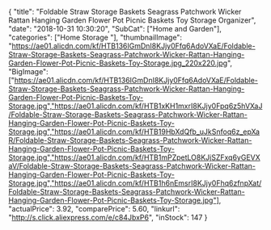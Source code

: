{
	"title": "Foldable Straw Storage Baskets Seagrass Patchwork Wicker Rattan Hanging Garden Flower Pot Picnic Baskets Toy Storage Organizer",
	"date": "2018-10-31 10:30:20",
	"SubCat": ["Home and Garden"],
	"categories": ["Home Storage "],
	"thumbnailImage": "https://ae01.alicdn.com/kf/HTB136IGmDnI8KJjy0Ffq6AdoVXaE/Foldable-Straw-Storage-Baskets-Seagrass-Patchwork-Wicker-Rattan-Hanging-Garden-Flower-Pot-Picnic-Baskets-Toy-Storage.jpg_220x220.jpg",
	"BigImage": ["https://ae01.alicdn.com/kf/HTB136IGmDnI8KJjy0Ffq6AdoVXaE/Foldable-Straw-Storage-Baskets-Seagrass-Patchwork-Wicker-Rattan-Hanging-Garden-Flower-Pot-Picnic-Baskets-Toy-Storage.jpg","https://ae01.alicdn.com/kf/HTB1xKH1mxrI8KJjy0Fpq6z5hVXaJ/Foldable-Straw-Storage-Baskets-Seagrass-Patchwork-Wicker-Rattan-Hanging-Garden-Flower-Pot-Picnic-Baskets-Toy-Storage.jpg","https://ae01.alicdn.com/kf/HTB19HbXdQfb_uJkSnfoq6z_epXaR/Foldable-Straw-Storage-Baskets-Seagrass-Patchwork-Wicker-Rattan-Hanging-Garden-Flower-Pot-Picnic-Baskets-Toy-Storage.jpg","https://ae01.alicdn.com/kf/HTB1mPZpetLO8KJjSZFxq6yGEVXaV/Foldable-Straw-Storage-Baskets-Seagrass-Patchwork-Wicker-Rattan-Hanging-Garden-Flower-Pot-Picnic-Baskets-Toy-Storage.jpg","https://ae01.alicdn.com/kf/HTB1h6nEmsrI8KJjy0Fhq6zfnpXat/Foldable-Straw-Storage-Baskets-Seagrass-Patchwork-Wicker-Rattan-Hanging-Garden-Flower-Pot-Picnic-Baskets-Toy-Storage.jpg"],
	"actualPrice": 3.92,
	"comparePrice": 5.60,
	"linkurl": "http://s.click.aliexpress.com/e/c84JbxP6",
	"inStock": 147
}
